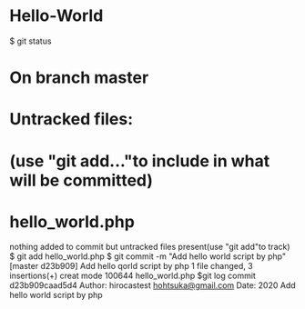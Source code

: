 # Hello-World
<?php
   echo "Hello World";
?>
$ git status
# On branch master
# Untracked files:
# (use "git add<file>..."to include in what will be committed)
#   
#    hello_world.php
  nothing added to commit but untracked files present(use "git add"to track)
$ git add hello_world.php
$ git commit -m "Add hello world script by php"
[master d23b909] Add hello qorld script by php
 1 file changed, 3 insertions(+)
   creat mode 100644 hello_world.php
$git log
   commit d23b909caad5d4
   Author: hirocastest <hohtsuka@gmail.com>
   Date: 2020
   Add hello world script by php
